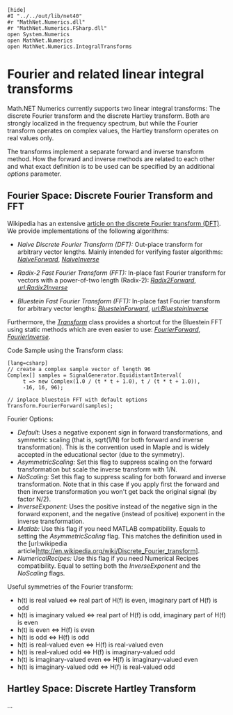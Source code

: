     [hide]
    #I "../../out/lib/net40"
    #r "MathNet.Numerics.dll"
    #r "MathNet.Numerics.FSharp.dll"
    open System.Numerics
    open MathNet.Numerics
    open MathNet.Numerics.IntegralTransforms

Fourier and related linear integral transforms
==============================================

Math.NET Numerics currently supports two linear integral transforms: The discrete Fourier
transform and the discrete Hartley transform. Both are strongly localized in the frequency
spectrum, but while the Fourier transform operates on complex values, the Hartley transform
operates on real values only.

The transforms implement a separate forward and inverse transform method.
How the forward and inverse methods are related to each other and what exact definition
is to be used can be specified by an additional _options_ parameter.


Fourier Space: Discrete Fourier Transform and FFT
-------------------------------------------------

Wikipedia has an extensive [article on the discrete Fourier transform (DFT)](http://en.wikipedia.org/wiki/Discrete_Fourier_transform).
We provide implementations of the following algorithms:

* *Naive Discrete Fourier Transform (DFT):* Out-place transform for arbitrary vector lengths. Mainly intended for verifying faster algorithms: _[NaiveForward](http://api.mathdotnet.com/Numerics/MathNet.Numerics.IntegralTransforms.Algorithms/DiscreteFourierTransform.htm#NaiveForward)_, _[NaiveInverse](http://api.mathdotnet.com/Numerics/MathNet.Numerics.IntegralTransforms.Algorithms/DiscreteFourierTransform.htm#NaiveInverse)_

* *Radix-2 Fast Fourier Transform (FFT):* In-place fast Fourier transform for vectors with a power-of-two length (Radix-2): _[Radix2Forward](http://api.mathdotnet.com/Numerics/MathNet.Numerics.IntegralTransforms.Algorithms/DiscreteFourierTransform.htm#Radix2Forward)_, _[url:Radix2Inverse](http://api.mathdotnet.com/Numerics/MathNet.Numerics.IntegralTransforms.Algorithms/DiscreteFourierTransform.htm#Radix2Inverse)_

* *Bluestein Fast Fourier Transform (FFT):* In-place fast Fourier transform for arbitrary vector lengths: _[BluesteinForward](http://api.mathdotnet.com/Numerics/MathNet.Numerics.IntegralTransforms.Algorithms/DiscreteFourierTransform.htm#BluesteinForward)_, _[url:BluesteinInverse](http://api.mathdotnet.com/Numerics/MathNet.Numerics.IntegralTransforms.Algorithms/DiscreteFourierTransform.htm#BluesteinInverse)_

Furthermore, the _[Transform](http://api.mathdotnet.com/Numerics/MathNet.Numerics.IntegralTransforms/Transform.htm)_ class provides a shortcut for the Bluestein FFT using static methods which are even easier to use: _[FourierForward](http://api.mathdotnet.com/Numerics/MathNet.Numerics.IntegralTransforms/Transform.htm#FourierForward)_, _[FourierInverse](http://api.mathdotnet.com/Numerics/MathNet.Numerics.IntegralTransforms/Transform.htm#FourierInverse)_.

Code Sample using the Transform class:

    [lang=csharp]
    // create a complex sample vector of length 96
    Complex[] samples = SignalGenerator.EquidistantInterval(
         t => new Complex(1.0 / (t * t + 1.0), t / (t * t + 1.0)),
         -16, 16, 96);

    // inplace bluestein FFT with default options
    Transform.FourierForward(samples);

Fourier Options:

* *Default:* Uses a negative exponent sign in forward transformations, and symmetric scaling (that is, sqrt(1/N) for both forward and inverse transformation). This is the convention used in Maple and is widely accepted in the educational sector (due to the symmetry).
* *AsymmetricScaling:* Set this flag to suppress scaling on the forward transformation but scale the inverse transform with 1/N. 
* *NoScaling:* Set this flag to suppress scaling for both forward and inverse transformation. Note that in this case if you apply first the forward and then inverse transformation you won't get back the original signal (by factor N/2).
* *InverseExponent:* Uses the positive instead of the negative sign in the forward exponent, and the negative (instead of positive) exponent in the inverse transformation.
* *Matlab:* Use this flag if you need MATLAB compatibility. Equals to setting the _AsymmetricScaling_ flag. This matches the definition used in the [url:wikipedia article|http://en.wikipedia.org/wiki/Discrete_Fourier_transform].
* *NumericalRecipes:* Use this flag if you need Numerical Recipes compatibility. Equal to setting both the _InverseExponent_ and the _NoScaling_ flags.

Useful symmetries of the Fourier transform:

* h(t) is real valued <=> real part of H(f) is even, imaginary part of H(f) is odd
* h(t) is imaginary valued <=> real part of H(f) is odd, imaginary part of H(f) is even
* h(t) is even <=> H(f) is even
* h(t) is odd <=> H(f) is odd
* h(t) is real-valued even <=> H(f) is real-valued even
* h(t) is real-valued odd <=> H(f) is imaginary-valued odd
* h(t) is imaginary-valued even <=> H(f) is imaginary-valued even
* h(t) is imaginary-valued odd <=> H(f) is real-valued odd


Hartley Space: Discrete Hartley Transform
-----------------------------------------

...

